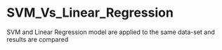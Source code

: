 # SVM_Vs_Linear_Regression
SVM and Linear Regression model are applied to the same data-set and results are compared

